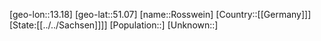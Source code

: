 ﻿---
location: [51.07,13.18]
type: City
tags:
- geo/City


SpocWebEntityId: 33816
isDeleted: false
confidential: public

---
[geo-lon::13.18]
[geo-lat::51.07]
[name::Rosswein]
[Country::[[Germany]]]
[State:[[../../Sachsen]]]]
[Population::]
[Unknown::]


